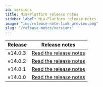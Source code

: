 ```yaml
---
id: versions
title: Mia-Platform release notes
sidebar_label: Mia-Platform release notes
image: "img/release-note-link-preview.png"
slug: "/release-notes/versions"
---
```

| Release | Release notes                                       |
|---------|-----------------------------------------------------|
| v14.0.3 | [Read the release notes](/release-notes/v14.0.3.md) |
| v14.0.2 | [Read the release notes](/release-notes/v14.0.2.md) |
| v14.0.1 | [Read the release notes](/release-notes/v14.0.1.md) |
| v14.0.0 | [Read the release notes](/release-notes/v14.0.0.mdx) |